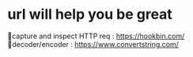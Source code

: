 # url will help you be great
🔸capture and inspect HTTP req : https://hookbin.com/     
🔸decoder/encoder : https://www.convertstring.com/
